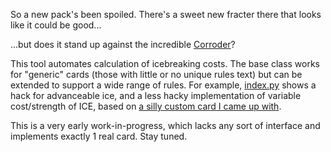So a new pack's been spoiled. There's a sweet new fracter there that looks like it could be good...

...but does it stand up against the incredible [Corroder](https://netrunnerdb.com/en/card/01007)?

This tool automates calculation of icebreaking costs. The base class works for "generic" cards (those with little or no unique rules text) but can be extended to support a wide range of rules. For example, [index.py](https://github.com/ashbc/pybreak/blob/165ba363bd784b6bb9154c03acc798ecd1f086c6/index.py#L157) shows a hack for advanceable ice, and a less hacky implementation of variable cost/strength of ICE, based on [a silly custom card I came up with](http://i.imgur.com/vxB2kXD.png).

This is a very early work-in-progress, which lacks any sort of interface and implements exactly 1 real card. Stay tuned.
